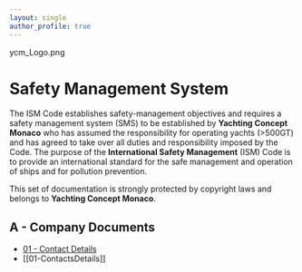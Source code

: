 ```yaml
---
layout: single
author_profile: true
---
```


ycm_Logo.png

# Safety Management System

The ISM Code establishes safety-management objectives and requires a safety management system (SMS) to be established by **Yachting Concept Monaco** who has assumed the responsibility for operating yachts (>500GT) and has agreed to take over all duties and responsibility imposed by the Code. The purpose of the **International Safety Management** (ISM) Code is to provide an international standard for the safe management and operation of ships and for pollution prevention. 

This set of documentation is strongly protected by copyright laws and belongs to **Yachting Concept Monaco**.

## A - Company Documents

- [01 - Contact Details](A-CompanyDocuments/01-ContactDetails)
- [[01-ContactsDetails]]